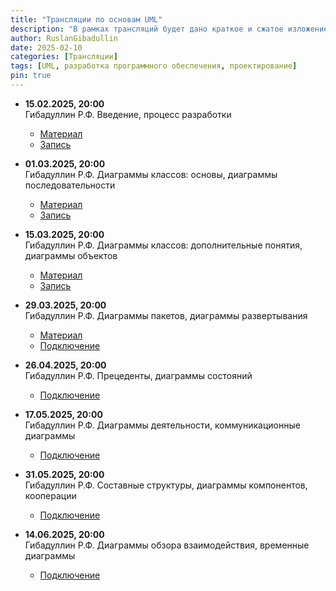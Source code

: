```yaml
---
title: "Трансляции по основам UML"
description: "В рамках трансляций будет дано краткое и сжатое изложение сути UML и особенностей применения этого языка в современном процессе разработки программного обеспечения. Будут представлены все главные типы диаграмм UML, рассказано, для чего они предназначены и какие нотации применяются при их создании и чтении. Это диаграммы классов, последовательности, объектов, пакетов, развертывания, прецедентов, состояний, деятельности, составных структур, компонентов, обзора взаимодействия, коммуникационные и временные."
author: RuslanGibadullin
date: 2025-02-10
categories: [Трансляции]
tags: [UML, разработка программного обеспечения, проектирование]
pin: true
---
```


- **15.02.2025, 20:00**  
  Гибадуллин Р.Ф. Введение, процесс разработки  
  - [Материал](https://csharpcooking.github.io/theory/Osnovy-UML-1-Vvedenie-Protcess-Razrabotki.pdf)
  - [Запись](https://t.me/CSharpCooking/217)
  
- **01.03.2025, 20:00**  
  Гибадуллин Р.Ф. Диаграммы классов: основы, диаграммы последовательности  
  - [Материал](https://csharpcooking.github.io/theory/Osnovy-UML-2-Class-Diagrams-Basics-Sequence-Diagrams.pdf)
  - [Запись](https://t.me/CSharpCooking/228)
  
- **15.03.2025, 20:00**  
  Гибадуллин Р.Ф. Диаграммы классов: дополнительные понятия, диаграммы объектов  
  - [Материал](https://csharpcooking.github.io/theory/Osnovy-UML-3-Class-Diagrams-Additional-Concepts-Object-Diagrams.pdf)
  - [Запись](https://t.me/CSharpCooking/230) 
  
- **29.03.2025, 20:00**  
  Гибадуллин Р.Ф. Диаграммы пакетов, диаграммы развертывания  
  - [Материал](https://csharpcooking.github.io/theory/Osnovy-UML-4-Package-Diagrams-Deployment-Diagrams.pdf)
  - [Подключение](https://my.mts-link.ru/j/111673973/2051904880)
  
- **26.04.2025, 20:00**  
  Гибадуллин Р.Ф. Прецеденты, диаграммы состояний  
  - [Подключение](https://my.mts-link.ru/j/111673973/864275837)

- **17.05.2025, 20:00**  
  Гибадуллин Р.Ф.  Диаграммы деятельности, коммуникационные диаграммы  
  - [Подключение](https://my.mts-link.ru/j/111673973/946863588)

- **31.05.2025, 20:00**  
  Гибадуллин Р.Ф. Составные структуры, диаграммы компонентов, кооперации  
  - [Подключение](https://my.mts-link.ru/j/111673973/2120042624)

- **14.06.2025, 20:00**  
  Гибадуллин Р.Ф. Диаграммы обзора взаимодействия, временные диаграммы  
  - [Подключение](https://my.mts-link.ru/j/111673973/1885571488)
